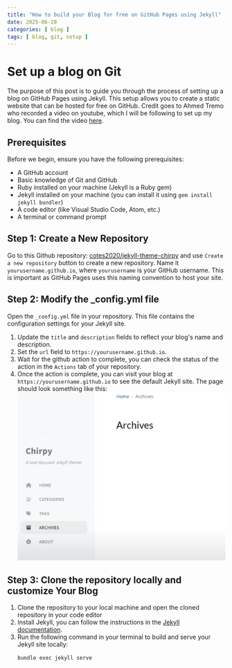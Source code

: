 ```yaml
---
title: "How to build your Blog for free on GitHub Pages using Jekyll"
date: 2025-06-28
categories: [ blog ]
tags: [ blog, git, setup ]
---
```


# Set up a blog on Git

The purpose of this post is to guide you through the process of setting up a blog on GitHub Pages using Jekyll. This
setup allows you to create a static website that can be hosted for free on GitHub. Credit goes to Ahmed Tremo who
recorded a video on youtube, which I will be following to set up my blog. You can find the
video [here](https://www.youtube.com/watch?v=m1RYsmOMPLs).

## Prerequisites

Before we begin, ensure you have the following prerequisites:

- A GitHub account
- Basic knowledge of Git and GitHub
- Ruby installed on your machine (Jekyll is a Ruby gem)
- Jekyll installed on your machine (you can install it using `gem install jekyll bundler`)
- A code editor (like Visual Studio Code, Atom, etc.)
- A terminal or command prompt

## Step 1: Create a New Repository

Go to this Github repository: [cotes2020/jekyll-theme-chirpy](https://github.com/cotes2020/chirpy-starter) and use
`Create a new repository` button to create a new repository. Name it `yourusername.github.io`, where `yourusername` is
your GitHub username. This is important as GitHub Pages uses this naming convention to host your site.

## Step 2: Modify the _config.yml file
Open the `_config.yml` file in your repository. This file contains the configuration settings for your Jekyll site.
1. Update the `title` and `description` fields to reflect your blog's name and description.
2. Set the `url` field to `https://yourusername.github.io`.
3. Wait for the github action to complete, you can check the status of the action in the `Actions` tab of your repository.
4. Once the action is complete, you can visit your blog at `https://yourusername.github.io` to see the default 
   Jekyll site. The page should look something like this:![image](./img/chirpy.png)

## Step 3: Clone the repository locally and customize Your Blog
1. Clone the repository to your local machine and open the cloned repository in your code editor
2. Install Jekyll, you can follow the instructions in the [Jekyll documentation](https://jekyllrb.com/docs/installation/).
3. Run the following command in your terminal to build and serve your Jekyll site locally:
   ```bash
   bundle exec jekyll serve
   ```